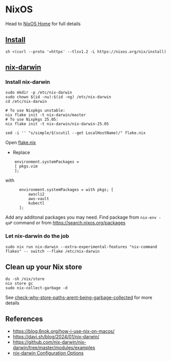 # NixOS

Head to [NixOS Home](https://nixos.org/learn/) for full details

## [Install](https://nixos.org/download/#download-nix)

```
sh <(curl --proto '=https' --tlsv1.2 -L https://nixos.org/nix/install)
```

## [nix-darwin](https://github.com/nix-darwin/nix-darwin)

### Install nix-darwin

```
sudo mkdir -p /etc/nix-darwin
sudo chown $(id -nu):$(id -ng) /etc/nix-darwin
cd /etc/nix-darwin

# To use Nixpkgs unstable:
nix flake init -t nix-darwin/master
# To use Nixpkgs 25.05:
nix flake init -t nix-darwin/nix-darwin-25.05

sed -i '' "s/simple/$(scutil --get LocalHostName)/" flake.nix
```

Open [flake.nix](nix/etc/nix-darwin/flake.nix)

- Replace 

```
    environment.systemPackages =
    [ pkgs.vim
    ];
```

with

```
      environment.systemPackages = with pkgs; [
          awscli2
          aws-vault
          kubectl
      ];
```

Add any additonal packages you may need. Find package from `nix-env -qaP` command or from https://search.nixos.org/packages

### Let nix-darwin do the job

```
sudo nix run nix-darwin --extra-experimental-features "nix-command flakes" -- switch --flake /etc/nix-darwin 
```

## Clean up your Nix store

```
du -sh /nix/store
nix store gc
sudo nix-collect-garbage -d
```

See [check-why-store-paths-arent-being-garbage-collected](https://discourse.nixos.org/t/check-why-store-paths-arent-being-garbage-collected/38225/2) for more details

## References

- https://blog.6nok.org/how-i-use-nix-on-macos/
- https://davi.sh/blog/2024/01/nix-darwin/
- https://github.com/nix-darwin/nix-darwin/tree/master/modules/examples
- [nix-darwin Configuration Options](https://nix-darwin.github.io/nix-darwin/manual/index.html)


